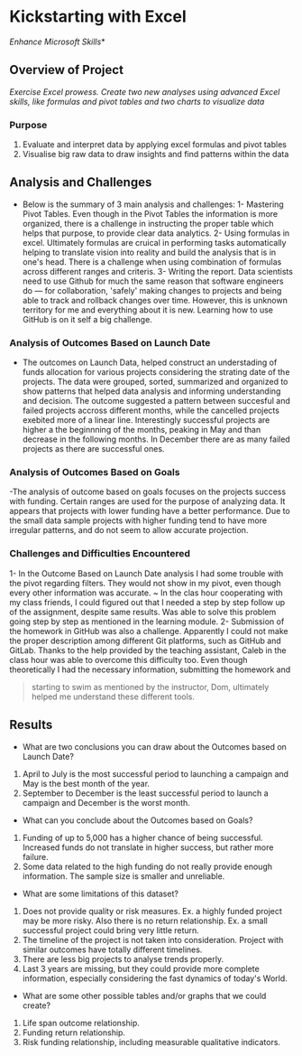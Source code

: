 # Kickstarting with Excel
*Enhance Microsoft Skills**
## Overview of Project
*Exercise Excel prowess. Create two new analyses using advanced Excel skills, like formulas and pivot tables and two charts to visualize data*
### Purpose
1. Evaluate and interpret data by applying excel formulas and pivot tables
2. Visualise big raw data to draw insights and find patterns within the data
## Analysis and Challenges
- Below is the summary of 3 main analysis and challenges:
    1- Mastering Pivot Tables. Even though in the Pivot Tables the information is more organized, there is a challenge in instructing the proper table which helps that purpose, to provide clear data analytics.
    2- Using formulas in excel. Ultimately formulas are cruical in performing tasks automatically helping to translate vision into reality and build the analysis that is in one's head. There is a challenge when using combination of formulas across different ranges and criteris.
    3- Writing the report. Data scientists need to use Github for much the same reason that software engineers do — for collaboration,
     'safely' making changes to projects and being able to track and rollback changes over time. However, this is unknown territory for me and everything about it is new. Learning how to use GitHub is on it self a big challenge.

### Analysis of Outcomes Based on Launch Date
- The outcomes on Launch Data, helped construct an understading of funds allocation for various projects considering the strating date of the projects. The data were grouped, sorted, summarized and organized to show patterns that helped data analysis and informing understanding and decision. The outcome suggested a pattern between succesful and failed projects accross different months, while the cancelled projects exebited more of a linear line. Interestingly successful projects are higher a the beginnning of the months, peaking in May and than decrease in the following months. In December there are as many failed projects as there are successful ones.
### Analysis of Outcomes Based on Goals
-The analysis of outcome based on goals focuses on the projects success with funding. Certain ranges are used for the purpose of analyzing data. It appears that projects with lower funding have a better performance. Due to the small data sample projects with higher funding tend to have more irregular patterns, and do not seem to allow accurate projection. 
### Challenges and Difficulties Encountered
1- In the Outcome Based on Launch Date analysis I had some trouble with the pivot regarding filters. They would not show in my pivot, even though every other information was accurate. ~ In the clas hour cooperating with my class friends, I could figured out that I needed a step by step follow up of the assignment, despite same results.
Was able to solve this problem going step by step as mentioned in the learning module. 
2- Submission of the homework in GitHub was also a challenge. Apparently I could not make the proper description among different Git platforms, such as GitHub and GitLab. Thanks to the help provided by the teaching assistant, Caleb in the class hour was able to overcome this difficulty too. Even though theoretically I had the necessary information, submitting the homework and 
>starting to swim as mentioned by the instructor, Dom, ultimately helped me understand these different tools. 
## Results
- What are two conclusions you can draw about the Outcomes based on Launch Date?
1. April to July is the most successful period to launching a campaign and May is the best month of the year.
2. September to December is the least successful period to launch a campaign and December is the worst month.
- What can you conclude about the Outcomes based on Goals?
1. Funding of up to 5,000 has a higher chance of being successful. Increased funds do not translate in higher success, but rather more failure.
2. Some data related to the high funding do not really provide enough information. The sample size is smaller and unreliable. 
- What are some limitations of this dataset?
1. Does not provide quality or risk measures. Ex. a highly funded project may be more risky. Also there is no return relationship. Ex. a small successful project could bring very little return.
2. The timeline of the project is not taken into consideration. Project with similar outcomes have totally different timelines. 
3. There are less big projects to analyse trends properly.
4. Last 3 years are missing, but they could provide more complete information, especially considering the fast dynamics of today's World.
- What are some other possible tables and/or graphs that we could create?
1. Life span outcome relationship. 
2. Funding return relationship.
3. Risk funding relationship, including measurable qualitative indicators.

